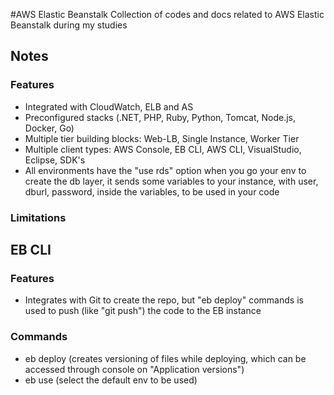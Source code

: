 #AWS Elastic Beanstalk
Collection of codes and docs related to AWS Elastic Beanstalk during my studies

## Notes

### Features

* Integrated with CloudWatch, ELB and AS
* Preconfigured stacks (.NET, PHP, Ruby, Python, Tomcat, Node.js, Docker, Go)
* Multiple tier building blocks: Web-LB, Single Instance, Worker Tier
* Multiple client types: AWS Console, EB CLI, AWS CLI, VisualStudio, Eclipse, SDK's
* All environments have the "use rds" option when you go your env to create the db layer, it sends some variables to your instance, with user, dburl, password, inside the variables, to be used in your code

### Limitations

## EB CLI

### Features

* Integrates with Git to create the repo, but "eb deploy" commands is used to push (like "git push") the code to the EB instance

### Commands

* eb deploy (creates versioning of files while deploying, which can be accessed through console on "Application versions")
* eb use (select the default env to be used)

